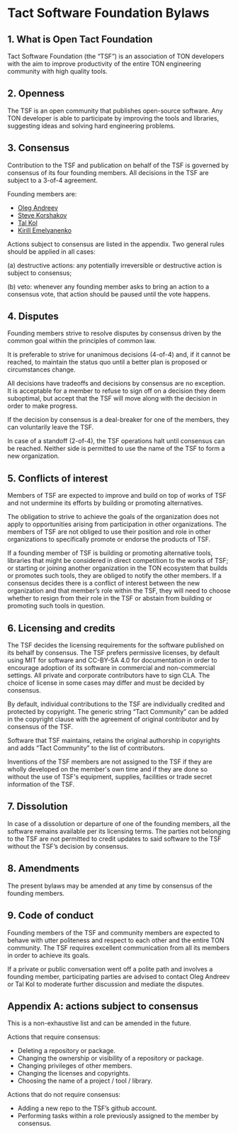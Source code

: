 Tact Software Foundation Bylaws
===============================

## 1. What is Open Tact Foundation

Tact Software Foundation (the “TSF”) is an association of TON developers with the aim to improve productivity of the entire TON engineering community with high quality tools.

## 2. Openness

The TSF is an open community that publishes open-source software. Any TON developer is able to participate by improving the tools and libraries, suggesting ideas and solving hard engineering problems.

## 3. Consensus

Contribution to the TSF and publication on behalf of the TSF is governed by consensus of its four founding members. 
All decisions in the TSF are subject to a 3-of-4 agreement.

Founding members are:

* [Oleg Andreev](https://github.com/oleganza)
* [Steve Korshakov](https://github.com/ex3ndr)
* [Tal Kol](https://github.com/talkol)
* [Kirill Emelyanenko](https://github.com/EmelyanenkoK)

Actions subject to consensus are listed in the appendix. Two general rules should be applied in all cases:

(a) destructive actions: any potentially irreversible or destructive action is subject to consensus;

(b) veto: whenever any founding member asks to bring an action to a consensus vote, that action should be paused until the vote happens.

## 4. Disputes

Founding members strive to resolve disputes by consensus driven by the common goal within the principles of common law.

It is preferable to strive for unanimous decisions (4-of-4) and, if it cannot be reached, to maintain the status quo until a better plan is proposed or circumstances change.

All decisions have tradeoffs and decisions by consensus are no exception. It is acceptable for a member to refuse to sign off on a decision they deem suboptimal, but accept that the TSF will move along with the decision in order to make progress. 

If the decision by consensus is a deal-breaker for one of the members, they can voluntarily leave the TSF.

In case of a standoff (2-of-4), the TSF operations halt until consensus can be reached. Neither side is permitted to use the name of the TSF to form a new organization.

## 5. Conflicts of interest

Members of TSF are expected to improve and build on top of works of TSF and not undermine its efforts by building or promoting alternatives.

The obligation to strive to achieve the goals of the organization does not apply to opportunities arising from participation in other organizations. The members of TSF are not obliged to use their position and role in other organizations to specifically promote or endorse the products of TSF.

If a founding member of TSF is building or promoting alternative tools, libraries that might be considered in direct competition to the works of TSF; or starting or joining another organization in the TON ecosystem that builds or promotes such tools, they are obliged to notify the other members. If a consensus decides there is a conflict of interest between the new organization and that member’s role within the TSF, they will need to choose whether to resign from their role in the TSF or abstain from building or promoting such tools in question.

## 6. Licensing and credits

The TSF decides the licensing requirements for the software published on its behalf by consensus. The TSF prefers permissive licenses, by default using MIT for software and CC-BY-SA 4.0 for documentation in order to encourage adoption of its software in commercial and non-commercial settings.  All private and corporate contributors have to sign CLA. The choice of license in some cases may differ and must be decided by consensus.

By default, individual contributions to the TSF are individually credited and protected by copyright. The generic string “Tact Community” can be added in the copyright clause with the agreement of original contributor and by consensus of the TSF.

Software that TSF maintains, retains the original authorship in copyrights and adds “Tact Community” to the list of contributors.

Inventions of the TSF members are not assigned to the TSF if they are wholly developed on the member's own time and if they are done so without the use of TSF's equipment, supplies, facilities or trade secret information of the TSF.

## 7. Dissolution

In case of a dissolution or departure of one of the founding members, all the software remains available per its licensing terms. The parties not belonging to the TSF are not permitted to credit updates to said software to the TSF without the TSF’s decision by consensus.

## 8. Amendments

The present bylaws may be amended at any time by consensus of the founding members.

## 9. Code of conduct

Founding members of the TSF and community members are expected to behave with utter politeness and respect to each other and the entire TON community. The TSF requires excellent communication from all its members in order to achieve its goals.

If a private or public conversation went off a polite path and involves a founding member, participating parties are advised to contact Oleg Andreev or Tal Kol to moderate further discussion and mediate the disputes.


## Appendix A: actions subject to consensus

This is a non-exhaustive list and can be amended in the future.

Actions that require consensus:

* Deleting a repository or package.
* Changing the ownership or visibility of a repository or package.
* Changing privileges of other members.
* Changing the licenses and copyrights.
* Choosing the name of a project / tool / library.

Actions that do not require consensus:

* Adding a new repo to the TSF’s github account.
* Performing tasks within a role previously assigned to the member by consensus.










